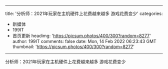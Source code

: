 
---
title: '分析师：2021年玩家在主机硬件上花费越来越多 游戏花费变少'
categories: 
 - 新媒体
 - 199IT
 - 首页更新
headimg: 'https://picsum.photos/400/300?random=8277'
author: 199IT
comments: false
date: Mon, 14 Feb 2022 06:23:43 GMT
thumbnail: 'https://picsum.photos/400/300?random=8277'
---

<div>   
分析师：2021年玩家在主机硬件上花费越来越多 游戏花费变少  
</div>
            